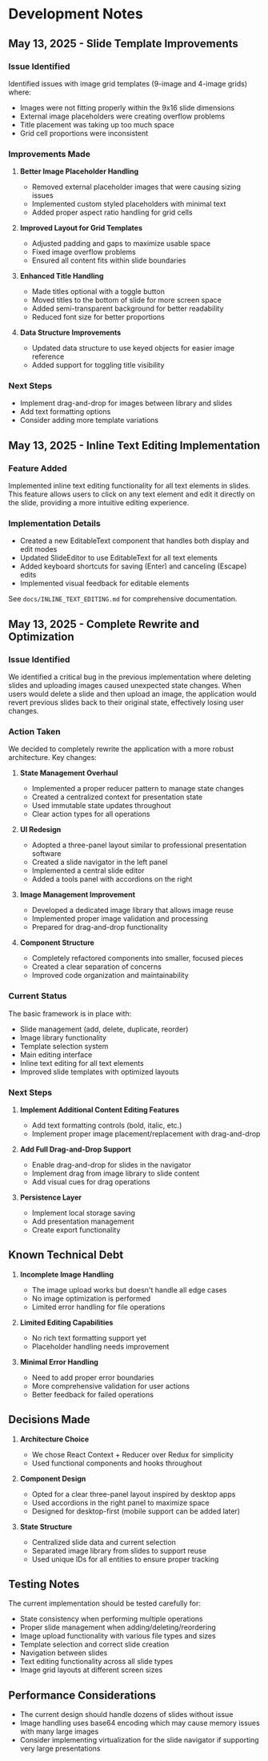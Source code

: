 # Development Notes

## May 13, 2025 - Slide Template Improvements

### Issue Identified
Identified issues with image grid templates (9-image and 4-image grids) where:
- Images were not fitting properly within the 9x16 slide dimensions
- External image placeholders were creating overflow problems
- Title placement was taking up too much space
- Grid cell proportions were inconsistent

### Improvements Made
1. **Better Image Placeholder Handling**
   - Removed external placeholder images that were causing sizing issues
   - Implemented custom styled placeholders with minimal text
   - Added proper aspect ratio handling for grid cells

2. **Improved Layout for Grid Templates**
   - Adjusted padding and gaps to maximize usable space
   - Fixed image overflow problems
   - Ensured all content fits within slide boundaries

3. **Enhanced Title Handling**
   - Made titles optional with a toggle button
   - Moved titles to the bottom of slide for more screen space
   - Added semi-transparent background for better readability
   - Reduced font size for better proportions

4. **Data Structure Improvements**
   - Updated data structure to use keyed objects for easier image reference
   - Added support for toggling title visibility

### Next Steps
- Implement drag-and-drop for images between library and slides
- Add text formatting options
- Consider adding more template variations

## May 13, 2025 - Inline Text Editing Implementation

### Feature Added
Implemented inline text editing functionality for all text elements in slides. This feature allows users to click on any text element and edit it directly on the slide, providing a more intuitive editing experience.

### Implementation Details
- Created a new EditableText component that handles both display and edit modes
- Updated SlideEditor to use EditableText for all text elements
- Added keyboard shortcuts for saving (Enter) and canceling (Escape) edits
- Implemented visual feedback for editable elements

See `docs/INLINE_TEXT_EDITING.md` for comprehensive documentation.

## May 13, 2025 - Complete Rewrite and Optimization

### Issue Identified
We identified a critical bug in the previous implementation where deleting slides and uploading images caused unexpected state changes. When users would delete a slide and then upload an image, the application would revert previous slides back to their original state, effectively losing user changes.

### Action Taken
We decided to completely rewrite the application with a more robust architecture. Key changes:

1. **State Management Overhaul**
   - Implemented a proper reducer pattern to manage state changes
   - Created a centralized context for presentation state
   - Used immutable state updates throughout
   - Clear action types for all operations

2. **UI Redesign**
   - Adopted a three-panel layout similar to professional presentation software
   - Created a slide navigator in the left panel
   - Implemented a central slide editor
   - Added a tools panel with accordions on the right

3. **Image Management Improvement**
   - Developed a dedicated image library that allows image reuse
   - Implemented proper image validation and processing
   - Prepared for drag-and-drop functionality

4. **Component Structure**
   - Completely refactored components into smaller, focused pieces
   - Created a clear separation of concerns
   - Improved code organization and maintainability

### Current Status
The basic framework is in place with:
- Slide management (add, delete, duplicate, reorder)
- Image library functionality
- Template selection system
- Main editing interface
- Inline text editing for all text elements
- Improved slide templates with optimized layouts

### Next Steps
1. **Implement Additional Content Editing Features**
   - Add text formatting controls (bold, italic, etc.)
   - Implement proper image placement/replacement with drag-and-drop

2. **Add Full Drag-and-Drop Support**
   - Enable drag-and-drop for slides in the navigator
   - Implement drag from image library to slide content
   - Add visual cues for drag operations

3. **Persistence Layer**
   - Implement local storage saving
   - Add presentation management
   - Create export functionality

## Known Technical Debt

1. **Incomplete Image Handling**
   - The image upload works but doesn't handle all edge cases
   - No image optimization is performed
   - Limited error handling for file operations

2. **Limited Editing Capabilities**
   - No rich text formatting support yet
   - Placeholder handling needs improvement

3. **Minimal Error Handling**
   - Need to add proper error boundaries
   - More comprehensive validation for user actions
   - Better feedback for failed operations

## Decisions Made

1. **Architecture Choice**
   - We chose React Context + Reducer over Redux for simplicity
   - Used functional components and hooks throughout

2. **Component Design**
   - Opted for a clear three-panel layout inspired by desktop apps
   - Used accordions in the right panel to maximize space
   - Designed for desktop-first (mobile support can be added later)

3. **State Structure**
   - Centralized slide data and current selection
   - Separated image library from slides to support reuse
   - Used unique IDs for all entities to ensure proper tracking

## Testing Notes

The current implementation should be tested carefully for:
- State consistency when performing multiple operations
- Proper slide management when adding/deleting/reordering
- Image upload functionality with various file types and sizes
- Template selection and correct slide creation
- Navigation between slides
- Text editing functionality across all slide types
- Image grid layouts at different screen sizes

## Performance Considerations

- The current design should handle dozens of slides without issue
- Image handling uses base64 encoding which may cause memory issues with many large images
- Consider implementing virtualization for the slide navigator if supporting very large presentations
